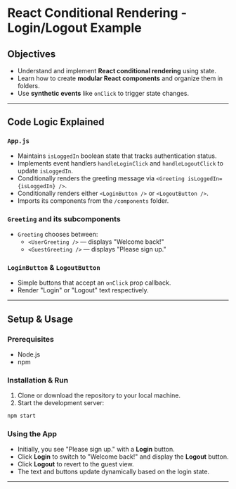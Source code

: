 # React Conditional Rendering - Login/Logout Example

## Objectives

- Understand and implement **React conditional rendering** using state.
- Learn how to create **modular React components** and organize them in folders.
- Use **synthetic events** like `onClick` to trigger state changes.

---

## Code Logic Explained

### `App.js`

- Maintains `isLoggedIn` boolean state that tracks authentication status.
- Implements event handlers `handleLoginClick` and `handleLogoutClick` to update `isLoggedIn`.
- Conditionally renders the greeting message via `<Greeting isLoggedIn={isLoggedIn} />`.
- Conditionally renders either `<LoginButton />` or `<LogoutButton />`.
- Imports its components from the `/components` folder.

### `Greeting` and its subcomponents

- `Greeting` chooses between:
  - `<UserGreeting />` — displays "Welcome back!"
  - `<GuestGreeting />` — displays "Please sign up."

### `LoginButton` & `LogoutButton`

- Simple buttons that accept an `onClick` prop callback.
- Render "Login" or "Logout" text respectively.

---

## Setup & Usage

### Prerequisites

- Node.js
- npm

### Installation & Run

1. Clone or download the repository to your local machine.
2. Start the development server:
```bash
npm start
```

### Using the App

- Initially, you see "Please sign up." with a **Login** button.
- Click **Login** to switch to "Welcome back!" and display the **Logout** button.
- Click **Logout** to revert to the guest view.
- The text and buttons update dynamically based on the login state.

---